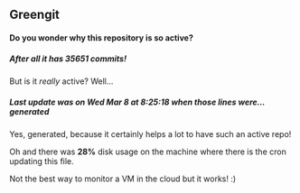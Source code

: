 ## Greengit

#### Do you wonder why this repository is so active?

##### After all it has 35651 commits!

But is it *really* active? Well...

##### Last update was on Wed Mar 8 at 8:25:18 when those lines were... generated

Yes, generated, because it certainly helps a lot to have such an active repo!

Oh and there was **28%** disk usage on the machine
where there is the cron updating this file.

Not the best way to monitor a VM in the cloud but it works! :)
